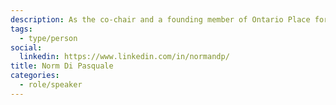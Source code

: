 ```yaml
---
description: As the co-chair and a founding member of Ontario Place for All, Norm has been a prominent advocate in community initiatives. His leadership in the NoJetsTO campaign reflects his deep commitment to the city's waterfront and environmental issues.
tags:
  - type/person
social:
  linkedin: https://www.linkedin.com/in/normandp/
title: Norm Di Pasquale
categories:
  - role/speaker
---
```

